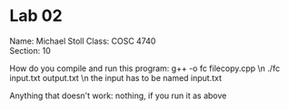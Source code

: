 # Lab 02

Name: Michael Stoll
Class: COSC 4740  
Section: 10

How do you compile and run this program:
g++ -o fc filecopy.cpp \n
./fc input.txt output.txt \n
the input has to be named input.txt

Anything that doesn't work: nothing, if you run it as above
